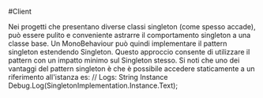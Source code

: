 #Client

Nei progetti che presentano diverse classi singleton (come spesso accade), può essere pulito e conveniente astrarre il comportamento singleton a una classe base.
Un MonoBehaviour può quindi implementare il pattern singleton estendendo Singleton. Questo approccio consente di utilizzare il pattern con un impatto minimo sul Singleton stesso.
Si noti che uno dei vantaggi del pattern singleton è che è possibile accedere staticamente a un riferimento all'istanza es:
// Logs: String Instance
Debug.Log(SingletonImplementation.Instance.Text);
